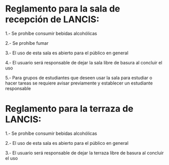 # Reglamento para la sala de recepción de LANCIS:

1.- Se prohíbe consumir bebidas alcohólicas 

2.- Se prohíbe fumar

3.- El uso de esta sala es abierto para el público en general

4.- El usuario será responsable de dejar la sala libre de basura al concluir el uso

5.- Para grupos de estudiantes que deseen usar la sala para estudiar o hacer tareas se requiere avisar previamente y establecer un estudiante responsable




# Reglamento para la terraza de LANCIS:

1.- Se prohíbe consumir bebidas alcohólicas 

2.- El uso de esta sala es abierto para el público en general

3.- El usuario será responsable de dejar la terraza libre de basura al concluir el uso
